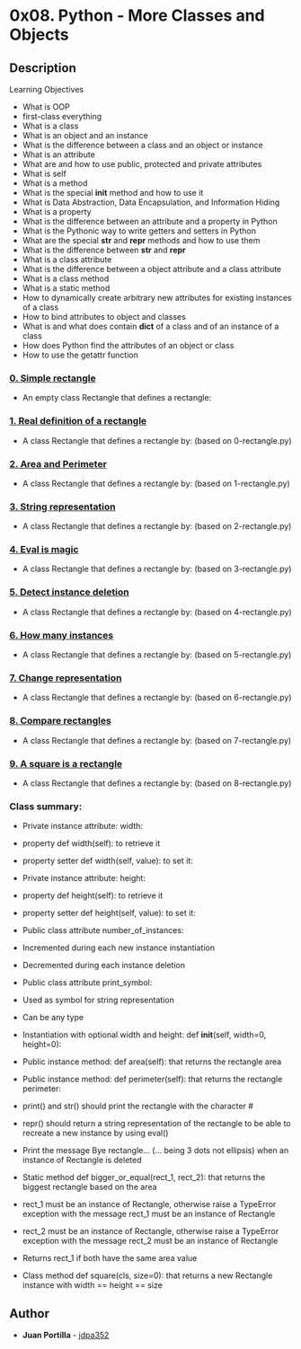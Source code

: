 # 0x08. Python - More Classes and Objects

## Description

Learning Objectives
* What is OOP
* first-class everything
* What is a class
* What is an object and an instance
* What is the difference between a class and an object or instance
* What is an attribute
* What are and how to use public, protected and private attributes
* What is self
* What is a method
* What is the special __init__ method and how to use it
* What is Data Abstraction, Data Encapsulation, and Information Hiding
* What is a property
* What is the difference between an attribute and a property in Python
* What is the Pythonic way to write getters and setters in Python
* What are the special __str__ and __repr__ methods and how to use them
* What is the difference between __str__ and __repr__
* What is a class attribute
* What is the difference between a object attribute and a class attribute
* What is a class method
* What is a static method
* How to dynamically create arbitrary new attributes for existing instances of a class
* How to bind attributes to object and classes
* What is and what does contain __dict__ of a class and of an instance of a class
* How does Python find the attributes of an object or class
* How to use the getattr function

### [0. Simple rectangle](./0-rectangle.py)
* An empty class Rectangle that defines a rectangle:

### [1. Real definition of a rectangle](./1-rectangle.py)
* A class Rectangle that defines a rectangle by: (based on 0-rectangle.py)

### [2. Area and Perimeter](./2-rectangle.py)
* A class Rectangle that defines a rectangle by: (based on 1-rectangle.py)

### [3. String representation](./3-rectangle.py)
* A class Rectangle that defines a rectangle by: (based on 2-rectangle.py)

### [4. Eval is magic](./4-rectangle.py)
* A class Rectangle that defines a rectangle by: (based on 3-rectangle.py)

### [5. Detect instance deletion](./5-rectangle.py)
* A class Rectangle that defines a rectangle by: (based on 4-rectangle.py)

### [6. How many instances](./6-rectangle.py)
* A class Rectangle that defines a rectangle by: (based on 5-rectangle.py)

### [7. Change representation](./7-rectangle.py)
* A class Rectangle that defines a rectangle by: (based on 6-rectangle.py)

### [8. Compare rectangles](./8-rectangle.py)
* A class Rectangle that defines a rectangle by: (based on 7-rectangle.py)

### [9. A square is a rectangle](./9-rectangle.py)
* A class Rectangle that defines a rectangle by: (based on 8-rectangle.py)

### Class summary:
* Private instance attribute: width:
* property def width(self): to retrieve it
* property setter def width(self, value): to set it:

* Private instance attribute: height:
* property def height(self): to retrieve it
* property setter def height(self, value): to set it:

* Public class attribute number_of_instances:
* Incremented during each new instance instantiation
* Decremented during each instance deletion

* Public class attribute print_symbol:
* Used as symbol for string representation
* Can be any type

* Instantiation with optional width and height: def __init__(self, width=0, height=0):
* Public instance method: def area(self): that returns the rectangle area
* Public instance method: def perimeter(self): that returns the rectangle perimeter:

* print() and str() should print the rectangle with the character #

* repr() should return a string representation of the rectangle to be able to recreate a new instance by using eval()

* Print the message Bye rectangle... (... being 3 dots not ellipsis) when an instance of Rectangle is deleted

* Static method def bigger_or_equal(rect_1, rect_2): that returns the biggest rectangle based on the area
* rect_1 must be an instance of Rectangle, otherwise raise a TypeError exception with the message rect_1 must be an instance of Rectangle
* rect_2 must be an instance of Rectangle, otherwise raise a TypeError exception with the message rect_2 must be an instance of Rectangle
* Returns rect_1 if both have the same area value

* Class method def square(cls, size=0): that returns a new Rectangle instance with width == height == size

## Author
* **Juan Portilla** - [jdpa352](https://github.com/Jdpa357)